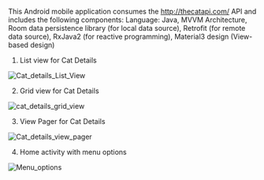 This Android mobile application consumes the http://thecatapi.com/ API and includes the following components:
Language: Java, MVVM Architecture, Room data persistence library (for local data source), Retrofit (for remote data source), RxJava2 (for reactive programming), Material3 design (View-based design)


1. List view for Cat Details

![Cat_details_List_View](https://github.com/user-attachments/assets/c926065a-3919-4429-bca5-e8d9cae102cd)

2. Grid view for Cat Details

![cat_details_grid_view](https://github.com/user-attachments/assets/58b8d2cf-7e9d-4e6e-a28f-d218c85b6287)

3. View Pager for Cat Details

![Cat_details_view_pager](https://github.com/user-attachments/assets/86b514f3-ed86-4f18-bbf7-fe6ec2b7d932)

4. Home activity with menu options

![Menu_options](https://github.com/user-attachments/assets/f5cd6c63-174d-41fc-83d5-5749c70c1fcb)

